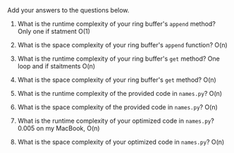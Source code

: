 Add your answers to the questions below.

1. What is the runtime complexity of your ring buffer's `append` method?
Only one if statment O(1)

2. What is the space complexity of your ring buffer's `append` function?
    O(n)

3. What is the runtime complexity of your ring buffer's `get` method?
    One loop and if staitments O(n)

4. What is the space complexity of your ring buffer's `get` method?
    O(n)

5. What is the runtime complexity of the provided code in `names.py`?
    O(n)
6. What is the space complexity of the provided code in `names.py`?
    O(n)
7. What is the runtime complexity of your optimized code in `names.py`?
     0.005 on my MacBook, O(n)
8. What is the space complexity of your optimized code in `names.py`?
     O(n)